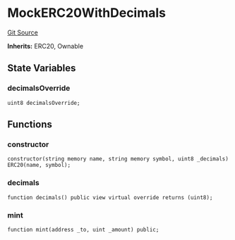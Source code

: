 # MockERC20WithDecimals
[Git Source](https://github.com/provisorDAO/arcanum-contracts/blob/3dfff3148182d4dfe6804e525ac556b83c05da71/src/mocks/erc20.sol)

**Inherits:**
ERC20, Ownable


## State Variables
### decimalsOverride

```solidity
uint8 decimalsOverride;
```


## Functions
### constructor


```solidity
constructor(string memory name, string memory symbol, uint8 _decimals) ERC20(name, symbol);
```

### decimals


```solidity
function decimals() public view virtual override returns (uint8);
```

### mint


```solidity
function mint(address _to, uint _amount) public;
```


